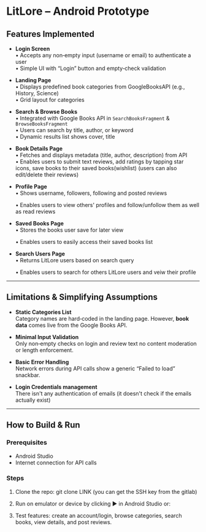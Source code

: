 
# LitLore – Android Prototype

## Features Implemented

- **Login Screen**  
  • Accepts any non‑empty input (username or email) to authenticate a user  
  • Simple UI with “Login” button and empty‑check validation

- **Landing Page**  
  • Displays predefined book categories from GoogleBooksAPI (e.g., History, Science)  
  • Grid layout for categories

- **Search & Browse Books**  
  • Integrated with Google Books API in `SearchBooksFragment` & `BrowseBooksFragment`  
  • Users can search by title, author, or keyword  
  • Dynamic results list shows cover, title

- **Book Details Page**  
  • Fetches and displays metadata (title, author, description) from API  
  • Enables users to submit text reviews, add ratings by tapping star icons, save books to their saved books(wishlist) (users can also edit/delete their reviews)
  
- **Profile Page**  
  • Shows username, followers, following and posted reviews

  • Enables users to view others' profiles and follow/unfollow them as well as read reviews

- **Saved Books Page**  
  • Stores the books user save for later view

  • Enables users to easily access their saved books list 

- **Search Users Page**  
  • Returns LitLore users based on search query
  
  • Enables users to search for others LitLore users and veiw their profile

---
## Limitations & Simplifying Assumptions


- **Static Categories List**  
  Category names are hard‑coded in the landing page. 
  However, **book data** comes live from the Google Books API.

- **Minimal Input Validation**  
  Only non‑empty checks on login and review text
  no content moderation or length enforcement.

- **Basic Error Handling**  
  Network errors during API calls show a generic “Failed to load” snackbar.

- **Login Credentials management**  
  There isn't any authentication of emails (it doesn't check if the emails actually exist) 


---
## How to Build & Run

### Prerequisites
- Android Studio
- Internet connection for API calls

### Steps
1. Clone the repo:
   git clone LINK (you can get the SSH key from the gitlab)

2. Run on emulator or device by clicking ▶️ in Android Studio or:

3. Test features: create an account/login, browse categories, search books, view details, and post reviews.



